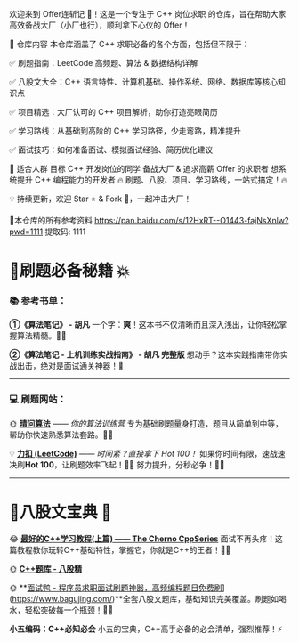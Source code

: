欢迎来到 Offer连斩记 🎯！这是一个专注于 C++ 岗位求职 的仓库，旨在帮助大家高效备战大厂（小厂也行），顺利拿下心仪的 Offer！

📌 仓库内容
本仓库涵盖了 C++ 求职必备的各个方面，包括但不限于：

✅ 刷题指南：LeetCode 高频题、算法 & 数据结构详解

✅ 八股文大全：C++ 语言特性、计算机基础、操作系统、网络、数据库等核心知识点

✅ 项目精选：大厂认可的 C++ 项目解析，助你打造亮眼简历

✅ 学习路线：从基础到高阶的 C++ 学习路径，少走弯路，精准提升

✅ 面试技巧：如何准备面试、模拟面试经验、简历优化建议

🎯 适合人群
目标 C++ 开发岗位的同学
备战大厂 & 追求高薪 Offer 的求职者
想系统提升 C++ 编程能力的开发者
🔥 刷题、八股、项目、学习路线，一站式搞定！🔥

💡 持续更新，欢迎 Star ⭐ & Fork 🚀，一起冲击大厂！

📌本仓库的所有参考资料
 https://pan.baidu.com/s/12HxRT--O1443-fajNsXnlw?pwd=1111 提取码: 1111

# 📌**刷题必备秘籍** 💥

### 📚 **参考书单：**

**①《算法笔记》 - 胡凡**
一个字：**爽**！这本书不仅清晰而且深入浅出，让你轻松掌握算法精髓。📖💡

**②《算法笔记 - 上机训练实战指南》 - 胡凡 完整版**
想动手？这本实践指南带你实战出击，绝对是面试通关神器！🚀

------

### 💻 **刷题网站：**

🌞 **[晴问算法](https://sunnywhy.com/)** —— *你的算法训练营*
专为基础刷题量身打造，题目从简单到中等，帮助你快速熟悉算法套路。🧠✨

💡 **[力扣 (LeetCode)](https://leetcode.cn/)** —— *时间紧？直接拿下 Hot 100！*
如果你时间有限，速战速决刷**Hot 100**，让刷题效率飞起！💨🔥 努力提升，分秒必争！🚀💪

------

# 📌**八股文宝典** 🎯

😂 **[最好的C++学习教程(上篇) —— The Cherno CppSeries](https://zhuanlan.zhihu.com/p/553387258)**
面试不再头疼！这篇教程教你玩转C++基础特性，掌握它，你就是C++的王者！👑🔥

🌞 **[C++题库 - 八股精](https://www.bagujing.com/)**

🌞 **[面试鸭 - 程序员求职面试刷题神器，高频编程题目免费刷](https://www.mianshiya.com/?category=computerNetwork)](https://www.bagujing.com/)**全套八股文题库，基础知识完美覆盖。刷题如喝水，轻松突破每一个瓶颈！💪💥

**小五编码：C++必知必会**
小五的宝典，C++高手必备的必会清单，强烈推荐！⚡





